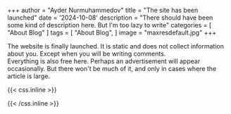 +++
author = "Ayder Nurmuhammedov"
title = "The site has been launched"
date = '2024-10-08'
description = "There should have been some kind of description here. But I'm too lazy to write"
categories = [
    "About Blog"
]
tags = [
    "About Blog",
]
image = "maxresdefault.jpg"
+++



The website is finally launched. It is static and does not collect information about you. Except when you will be writing comments.
<br />
Everything is also free here. Perhaps an advertisement will appear occasionally. But there won't be much of it, and only in cases where the article is large.



{{< css.inline >}}
<style>
.emojify {
	font-family: Apple Color Emoji, Segoe UI Emoji, NotoColorEmoji, Segoe UI Symbol, Android Emoji, EmojiSymbols;
	font-size: 2rem;
	vertical-align: middle;
}
@media screen and (max-width:650px) {
  .nowrap {
    display: block;
    margin: 25px 0;
  }
}
</style>
{{< /css.inline >}}
